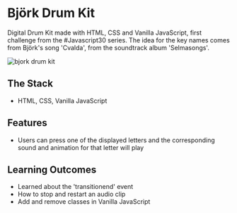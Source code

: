 # Björk Drum Kit
Digital Drum Kit made with HTML, CSS and Vanilla JavaScript, first challenge from the #Javascript30 series. The idea for the key names comes from Björk's song 'Cvalda', from the soundtrack album 'Selmasongs'.

![bjork drum kit](https://i.ibb.co/PxJcShk/Screen-Shot-2019-11-10-at-21-47-56.png)

## The Stack

* HTML, CSS, Vanilla JavaScript

## Features

* Users can press one of the displayed letters and the corresponding sound and animation for that letter will play

## Learning Outcomes

* Learned about the 'transitionend' event
* How to stop and restart an audio clip
* Add and remove classes in Vanilla JavaScript


